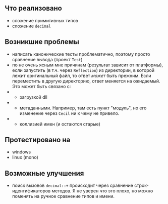 ## Что реализовано
* сложение примитивных типов
* сложение `decimal`

## Возникшие проблемы
* написать канонические тесты проблематично, поэтому просто сравнение вывода (проект `Test`)
* по не очень ясным мне причинам (результат зависит от платформы), если запустить (в т.ч. через `Reflection`) из директории, в которой лежит оригинальный файл, то ответ *может* быть прежним. Если переместить в другую директорию, ответ меняется на ожидаемый. Это может быть связано с:
* * загрузкой dll
* * метаданными. Например, там есть пункт "модуль", но его изменение через `Cecil` ни к чему не привело.
* * коллизией имен (и остаются старые)

## Протестировано на
* windows
* linux (mono)

## Возможные улучшения
* поиск вызовов `decimal::+` происходит через сравнение строк-идентификаторов методов. Я не уверен что это плохо, но можно поменять на ручное сравнение типов и имени.
